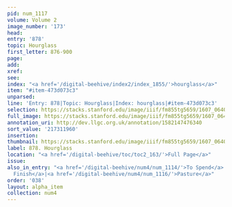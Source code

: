 ```yaml
---
pid: num_1117
volume: Volume 2
image_number: '173'
head:
entry: '878'
topic: Hourglass
first_letter: 876-900
page:
add:
xref:
see:
index: "<a href='/digital-beehive/index2/index_1855/'>hourglass</a>"
item: "#item-473d073c3"
unparsed:
line: 'Entry: 878|Topic: Hourglass|Index: hourglass|#item-473d073c3'
selection: https://stacks.stanford.edu/image/iiif/fm855tg5659/1607_0640/405,1960,2816,346/full/0/default.jpg
full_image: https://stacks.stanford.edu/image/iiif/fm855tg5659/1607_0640/full/full/0/default.jpg
annotation_uri: http://dev.llgc.org.uk/annotation/1582147476340
sort_value: '217311960'
insertion:
thumbnail: https://stacks.stanford.edu/image/iiif/fm855tg5659/1607_0640/405,1960,600,180/250,/0/default.jpg
label: 878. Hourglass
location: "<a href='/digital-beehive/toc/toc2_163/'>Full Page</a>"
issue:
also_in_entry: "<a href='/digital-beehive/num4/num_1114/'>To Spend</a>|<a href='/digital-beehive/num4/num_1115/'>To
  Finish</a>|<a href='/digital-beehive/num4/num_1116/'>Pasture</a>"
order: '038'
layout: alpha_item
collection: num4
---
```

